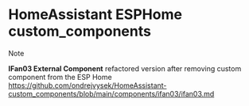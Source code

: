 # HomeAssistant ESPHome custom_components

> [!NOTE]
> **IFan03 External Component** refactored version after removing custom component from the ESP Home 
> https://github.com/ondrejvysek/HomeAssistant-custom_components/blob/main/components/ifan03/ifan03.md
